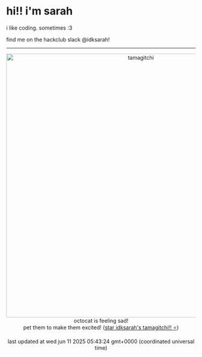<h1> hi!! i'm sarah</h1>
<p> i like coding. sometimes :3 </p>
<p> find me on the hackclub slack @idksarah!</p>
<hr class="solid">
            <div align="center">
                <img style="width: 50em;" src="https://hc-cdn.hel1.your-objectstorage.com/s/v3/0205ed49bbf9d97b25b0e1133752f37100932990_sad.gif" alt="tamagitchi" /><br>
                octocat is feeling sad!<br>
                pet them to make them excited! (<a href="https://github.com/idksarah/tamagitchi">star idksarah's tamagitchi!! ⭐</a>)
                <p>last updated at wed jun 11 2025 05:43:24 gmt+0000 (coordinated universal time)</p>
            </div>
        </div>